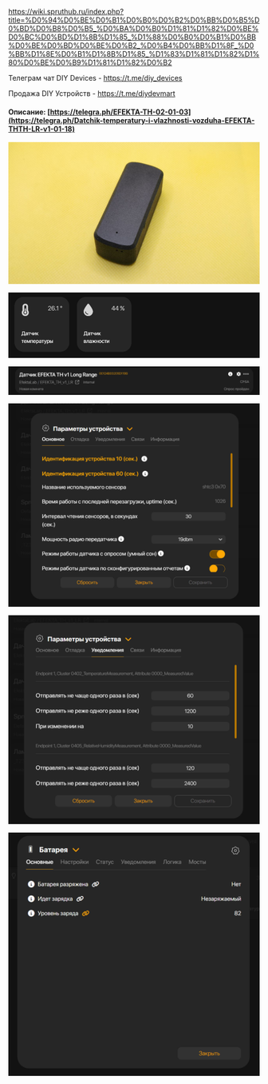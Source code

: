 https://wiki.spruthub.ru/index.php?title=%D0%94%D0%BE%D0%B1%D0%B0%D0%B2%D0%BB%D0%B5%D0%BD%D0%B8%D0%B5_%D0%BA%D0%B0%D1%81%D1%82%D0%BE%D0%BC%D0%BD%D1%8B%D1%85_%D1%88%D0%B0%D0%B1%D0%BB%D0%BE%D0%BD%D0%BE%D0%B2_%D0%B4%D0%BB%D1%8F_%D0%BB%D1%8E%D0%B1%D1%8B%D1%85_%D1%83%D1%81%D1%82%D1%80%D0%BE%D0%B9%D1%81%D1%82%D0%B2


Телеграм чат DIY Devices - https://t.me/diy_devices

Продажа DIY Устройств - https://t.me/diydevmart

#### Описание: [https://telegra.ph/EFEKTA-TH-02-01-03](https://telegra.ph/Datchik-temperatury-i-vlazhnosti-vozduha-EFEKTA-THTH-LR-v1-01-18)

![EFEKTA TH v1 Temperature and humidity sensor](https://raw.githubusercontent.com/smartboxchannel/EFEKTA-TH-v1/main/Images/photo_2024-01-18_16-10-46.jpg) 

![EFEKTA TH v1 Temperature and humidity sensor](https://raw.githubusercontent.com/smartboxchannel/EFEKTA-TH-v1/main/Images/sh04.png) 

![EFEKTA TH v1 Temperature and humidity sensor](https://raw.githubusercontent.com/smartboxchannel/EFEKTA-TH-v1/main/Images/sh01.png) 

![EFEKTA TH v1 Temperature and humidity sensor](https://raw.githubusercontent.com/smartboxchannel/EFEKTA-TH-v1/main/Images/sh02.png) 

![EFEKTA TH v1 Temperature and humidity sensor](https://raw.githubusercontent.com/smartboxchannel/EFEKTA-TH-v1/main/Images/sh03.png) 

![EFEKTA TH v1 Temperature and humidity sensor](https://raw.githubusercontent.com/smartboxchannel/EFEKTA-TH-v1/main/Images/sh05.png) 


